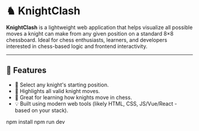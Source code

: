 # ♞ KnightClash

**KnightClash** is a lightweight web application that helps visualize all possible moves a knight can make from any given position on a standard 8×8 chessboard. Ideal for chess enthusiasts, learners, and developers interested in chess-based logic and frontend interactivity.

---

## 🚀 Features

- 📍 Select any knight's starting position.
- 🎯 Highlights all valid knight moves.
- 🧠 Great for learning how knights move in chess.
- 💡 Built using modern web tools (likely HTML, CSS, JS/Vue/React - based on your stack).

npm install
npm run dev
